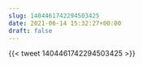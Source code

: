 ```yaml
---
slug: 1404461742294503425
date: 2021-06-14 15:32:27+00:00
draft: false
---
```


{{< tweet 1404461742294503425 >}}
